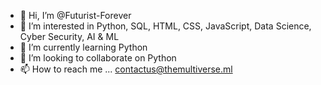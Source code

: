 - 👋 Hi, I’m @Futurist-Forever
- 👀 I’m interested in Python, SQL, HTML, CSS, JavaScript, Data Science, Cyber Security, AI & ML
- 🌱 I’m currently learning Python
- 💞️ I’m looking to collaborate on Python
- 📫 How to reach me ...
contactus@themultiverse.ml
<!---
Futurist-Forever/Futuristic-Man is a ✨ special ✨ repository because its `README.md` (this file) appears on your GitHub profile.
You can click the Preview link to take a look at your changes.
--->

